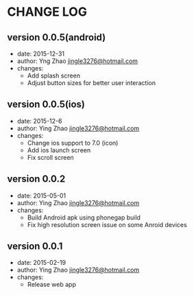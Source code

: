 CHANGE LOG
===========


version 0.0.5(android)
----------
- date:   2015-12-31
- author: Yng Zhao <jingle3276@hotmail.com>
- changes:
    - Add splash screen
    - Adjust button sizes for better user interaction

version 0.0.5(ios)
----------
- date:    2015-12-6
- author:  Ying Zhao <jingle3276@hotmail.com>
- changes:
    - Change ios support to 7.0 (icon)
    - Add ios launch screen
    - Fix scroll screen

version 0.0.2
----------
- date:    2015-05-01
- author:  Ying Zhao <jingle3276@hotmail.com>
- changes:
    - Build Android apk using phonegap build
    - Fix high resolution screen issue on some Anroid devices

version 0.0.1
----------
- date:    2015-02-19
- author:  Ying Zhao <jingle3276@hotmail.com>
- changes:
    - Release web app
